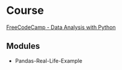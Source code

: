 
# Course
[FreeCodeCamp - Data Analysis with Python](https://www.freecodecamp.org/learn/data-analysis-with-python)

## Modules
- Pandas-Real-Life-Example
